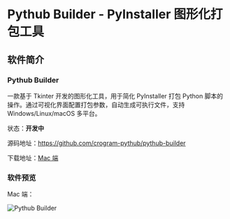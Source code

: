 # Pythub Builder - PyInstaller 图形化打包工具

## 软件简介

### Pythub Builder

一款基于 Tkinter 开发的图形化工具，用于简化 PyInstaller 打包 Python 脚本的操作。通过可视化界面配置打包参数，自动生成可执行文件，支持 Windows/Linux/macOS 多平台。

状态：**开发中**

源码地址：https://github.com/crogram-pythub/pythub-builder

下载地址：[Mac 端](https://github.com/crogram-pythub/pythub-builder/releases/latest)

### 软件预览

Mac 端：

![Pythub Builder](/images/pythub-builder/1.png)

